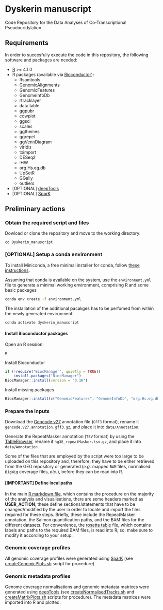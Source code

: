 # Dyskerin manuscript

Code Repository for the Data Analyses of Co-Transcriptional Pseudouridylation 

## Requirements

In order to succesfully execute the code in this repository, the following software and packages are needed:

- [R](https://www.r-project.org/) >= 4.1.0
- R packages (available via [Bioconductor](https://bioconductor.org/)): 
  - Rsamtools
  - GenomicAlignments
  - GenomicFeatures
  - GenomeInfoDb
  - rtracklayer
  - data.table
  - ggpubr
  - cowplot
  - ggsci
  - scales
  - ggthemes
  - ggrepel
  - ggVennDiagram
  - viridis
  - tximport
  - DESeq2
  - IHW
  - org.Hs.eg.db
  - UpSetR
  - GGally
  - outliers
- [OPTIONAL] [deepTools](https://deeptools.readthedocs.io/en/develop/index.html)
- [OPTIONAL] [SparK](https://github.com/harbourlab/SparK)

## Preliminary actions

### Obtain the required script and files

Dowload or clone the repository and move to the working directory:
```
cd Dyskerin_manuscript
```

### [OPTIONAL] Setup a conda environment

To install Miniconda, a free minimal installer for conda, follow [these instructions](https://docs.conda.io/en/latest/miniconda.html).

Assuming that conda is available on the system, use the `environment.yml` file to generate a minimal working environment, comprising R and some basic packages

```bash
conda env create -f environment.yml
```

The installation of the additional pacakges has to be perfomed from within the newly generated environment:

```bash
conda activate dyskerin_manuscript
```

#### Install Bioconductor packages

Open an R session:
```bash
R
```

Install Bioconductor
```r
if (!require("BiocManager", quietly = TRUE))
    install.packages("BiocManager")
BiocManager::install(version = "3.16")
```

Install missing packages
```r
BiocManager::install(c("GenomicFeatures", "GenomeInfoDb", "org.Hs.eg.db", "tximport", "DESeq2",  "IHW", "apeglm"))
```

### Prepare the inputs

Download the [Gencode v27](https://ftp.ebi.ac.uk/pub/databases/gencode/Gencode_human/release_27/gencode.v27.annotation.gff3.gz) annotation file (`GFF3` format), rename it `gencode.v27.annotation.gff3.gz`, and place it into `data/Annotation`.

Generate the RepeatMasker annotation (`TSV` format) by using the [TableBrowser](https://genome.ucsc.edu/cgi-bin/hgTables), rename it `hg38_repeatMasker.tsv.gz`, and place it into `data/Annotation`.

Some of the files that are employed by the script were too large to be uploaded on this repository and, therefore, they have to be either retrieved from the GEO repository or generated (_e.g._ mapped `BAM` files, normalised `BigWig` coverage files, _etc._), before they can be read into R.

#### [IMPORTANT] Define local paths

In the main [R markdown file](datA_analysis.Rmd), which contains the procedure on the majority of the analysis and visualisations, there are some headers marked as __USER_ACTION__; these define sections/statements that have to be changed/modified by the user in order to locate and import the files required for these steps. Briefly, these include the RepeatMasker annotation, the Salmon quantification paths, and the BAM files for the different datasets. For convenience, the [rosetta table](rosettaTable.tsv) file, which contains labels and paths to the required BAM files, is read into R; so, make sure to modify it according to your setup.

### Genomic coverage profiles

All genomic coverage profiles were generated using [SparK](https://github.com/harbourlab/SparK) (see [createGenomicPlots.sh](createGenomicPlots.sh) script for procedure).

### Genomic metadata profiles

Genome coverage normalisations and genomic metadata matrices were generated using [deepTools](https://deeptools.readthedocs.io/en/develop/index.html) (see [createNormalisedTracks.sh](createNormalisedTracks.sh) and [createMatrixPlots.sh](createMatrixPlots.sh) scripts for procedure). The metadata matrices were imported into R and plotted.
